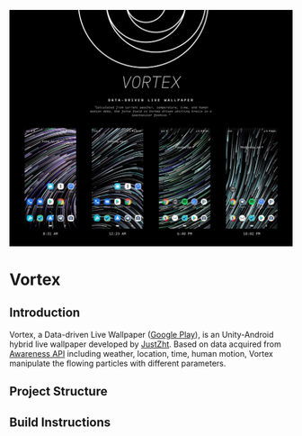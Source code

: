 ![](PressKit/Banner.jpg)
# Vortex
## Introduction
Vortex, a Data-driven Live Wallpaper ([Google Play](https://play.google.com/store/apps/details?id=com.justzht.vortex)), is an Unity-Android hybrid live wallpaper developed by [JustZht](https://fincher.im/). 
Based on data acquired from [Awareness API](https://developers.google.com/awareness/overview) including weather, location, time, human motion, Vortex manipulate the flowing particles with different parameters.

## Project Structure

## Build Instructions
